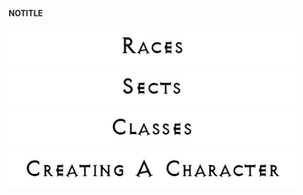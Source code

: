 __NOTITLE__

![Race.jpg](Race.jpg "Race.jpg")
<span style="float:right;">![Sect.jpg](Sect.jpg "Sect.jpg")</span>

![Class.jpg](Class.jpg "Class.jpg")
<span style="float:right;">![chargen.jpg](chargen.jpg
"chargen.jpg")</span>